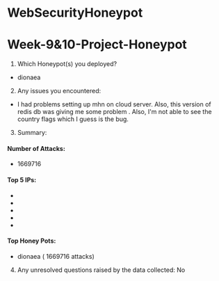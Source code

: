 # WebSecurityHoneypot


# Week-9&10-Project-Honeypot

1. Which Honeypot(s) you deployed?
* dionaea


2. Any issues you encountered:

* I had problems setting up mhn on cloud server. Also, this version of redis db was giving me some problem .
Also, I'm not able to see the country flags which I guess is the bug.


3. Summary:

#### Number of Attacks: 
- 1669716

#### Top 5 IPs:
- 
-  
- 
- 
- 

#### Top Honey Pots: 
- dionaea ( 1669716 attacks)


4. Any unresolved questions raised by the data collected: No

![]()
